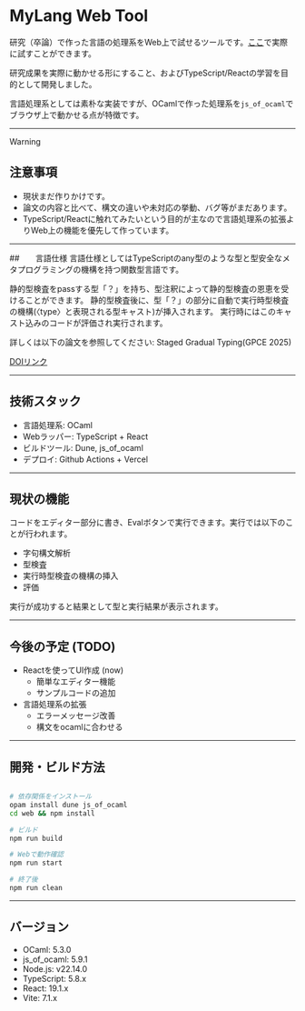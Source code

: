 # MyLang Web Tool

研究（卒論）で作った言語の処理系をWeb上で試せるツールです。[ここ](https://my-lang-app.vercel.app/)で実際に試すことができます。

研究成果を実際に動かせる形にすること、およびTypeScript/Reactの学習を目的として開発しました。
 
言語処理系としては素朴な実装ですが、OCamlで作った処理系を`js_of_ocaml`でブラウザ上で動かせる点が特徴です。

---
> [!WARNING]
> ## 注意事項
> - 現状まだ作りかけです。
> - 論文の内容と比べて、構文の違いや未対応の挙動、バグ等がまだあります。
> - TypeScript/Reactに触れてみたいという目的が主なので言語処理系の拡張よりWeb上の機能を優先して作っています。


---

##　　言語仕様
言語仕様としてはTypeScriptのany型のような型と型安全なメタプログラミングの機構を持つ関数型言語です。

静的型検査をpassする型「？」を持ち、型注釈によって静的型検査の恩恵を受けることができます。
静的型検査後に、型「？」の部分に自動で実行時型検査の機構(〈type〉と表現される型キャスト)が挿入されます。
実行時にはこのキャスト込みのコードが評価され実行されます。

詳しくは以下の論文を参照してください: Staged Gradual Typing(GPCE 2025)

[DOIリンク](https://dl.acm.org/doi/10.1145/3742876.3742880)

---

## 技術スタック
- 言語処理系: OCaml
- Webラッパー: TypeScript + React
- ビルドツール: Dune, js_of_ocaml
- デプロイ: Github Actions + Vercel

---

## 現状の機能
コードをエディター部分に書き、Evalボタンで実行できます。実行では以下のことが行われます。
- 字句構文解析
- 型検査
- 実行時型検査の機構の挿入
- 評価

実行が成功すると結果として型と実行結果が表示されます。

---

## 今後の予定 (TODO)
- Reactを使ってUI作成  (now)
  - 簡単なエディター機能
  - サンプルコードの追加
- 言語処理系の拡張
  - エラーメッセージ改善
  - 構文をocamlに合わせる

---

## 開発・ビルド方法
```bash

# 依存関係をインストール
opam install dune js_of_ocaml
cd web && npm install

# ビルド
npm run build

# Webで動作確認
npm run start

# 終了後
npm run clean
```

---

## バージョン

- OCaml: 5.3.0
- js_of_ocaml: 5.9.1
- Node.js: v22.14.0
- TypeScript: 5.8.x
- React: 19.1.x
- Vite: 7.1.x

